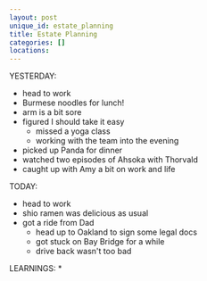 ```yaml
---
layout: post
unique_id: estate_planning
title: Estate Planning
categories: []
locations: 
---
```


YESTERDAY:
* head to work
* Burmese noodles for lunch!
* arm is a bit sore
* figured I should take it easy
  * missed a yoga class
  * working with the team into the evening
* picked up Panda for dinner
* watched two episodes of Ahsoka with Thorvald
* caught up with Amy a bit on work and life

TODAY:
* head to work
* shio ramen was delicious as usual
* got a ride from Dad
  * head up to Oakland to sign some legal docs
  * got stuck on Bay Bridge for a while
  * drive back wasn't too bad

LEARNINGS:
* 
